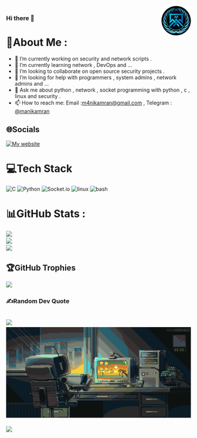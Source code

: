 <img align="right" width="80" height="80" src="https://github.com/AdolfMacro/AdolfMacro/blob/main/logo.png">


### Hi there 👋

# 💫About Me :
- 🔭 I’m currently working on security and network scripts .
- 🌱 I’m currently learning network , DevOps and ...
- 👯 I’m looking to collaborate on open source security projects .
- 🤔 I’m looking for help with programmers , system admins , network admins and ...
- 💬 Ask me about python , network , socket programming with python , c , linux and security .
- 📫 How to reach me: Email :[m4nikamran@gmail.com](mailto:m4nikamran@gmail.com) , Telegram : [@manikamran](https://www.t.me/macropinna)

## 🌐Socials
[![My website](https://img.shields.io/badge/%F0%9F%8C%90-Website-black)](https://adolfmacro.github.io/mani/) 

# 💻Tech Stack
![C](https://camo.githubusercontent.com/76cd252b21c19b4cf767c62782fdcdf046afb7c14435a5604e364e9dace48fe4/68747470733a2f2f696d672e736869656c64732e696f2f62616467652f4c616e67756167652d432d4138423943433f7374796c653d666f722d7468652d6261646765266c6f676f3d43) ![Python](https://camo.githubusercontent.com/bb80dcf31c7da4944e57f58efbd80f9f408c549b45a17c80d380548cc5d2e7d7/68747470733a2f2f696d672e736869656c64732e696f2f62616467652f2d507974686f6e2d626c61636b3f7374796c653d666f722d7468652d6261646765266c6f676f3d707974686f6e266c6f676f436f6c6f723d7768697465266c6162656c436f6c6f723d626c61636b) ![Socket.io](https://img.shields.io/badge/Socket.io-black?style=for-the-badge&logo=socket.io&badgeColor=010101) ![linux](https://camo.githubusercontent.com/20c6d505d17e8ed5fed557fe4666cb526a9f6fd454c8d75446b1db224782c7eb/68747470733a2f2f696d672e736869656c64732e696f2f62616467652f2d4c696e75782d626c61636b3f7374796c653d666f722d7468652d6261646765266c6f676f3d4c696e7578266c6f676f436f6c6f723d7768697465) ![bash](https://camo.githubusercontent.com/9b5d1c0e5d6edb32ccaea870dad62402e3eb85b84c209cd78929c9f7b5d48283/68747470733a2f2f696d672e736869656c64732e696f2f62616467652f2d426173682d3030303030303f7374796c653d666c61742d737175617265266c6f676f3d676e752d62617368266c6f676f436f6c6f723d7768697465)
# 📊GitHub Stats :
![](https://github-readme-stats.vercel.app/api?username=AdolfMacro&theme=blue-green&hide_border=false&include_all_commits=false&count_private=false)<br/>
![](https://github-readme-streak-stats.herokuapp.com/?user=AdolfMacro&theme=blue-green&hide_border=false)<br/>
![](https://github-readme-stats.vercel.app/api/top-langs/?username=AdolfMacro&theme=blue-green&hide_border=false&include_all_commits=false&count_private=false&layout=compact)

## 🏆GitHub Trophies
![](https://github-profile-trophy.vercel.app/?username=AdolfMacro&theme=radical&no-frame=false&no-bg=false&margin-w=4)

### ✍️Random Dev Quote
![](https://quotes-github-readme.vercel.app/api?type=horizontal&theme=radical)
![Gif](https://github.com/AdolfMacro/AdolfMacro/blob/main/computerPixArtGif.gif)
---
![](https://komarev.com/ghpvc/?username=AdolfMacro&label=Visitors+Count&color=brightgreen)

